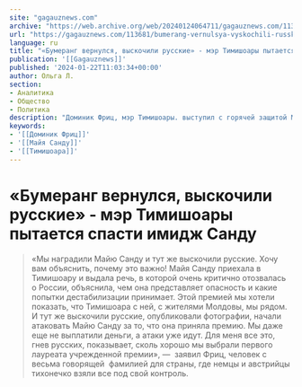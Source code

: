 ```yaml
---
site: "gagauznews.com"
archive: "https://web.archive.org/web/20240124064711/gagauznews.com/113681/bumerang-vernulsya-vyskochili-russkie-mer-timishoary-pytaetsya-spasti-imidzh-sandu.html"
url: "https://gagauznews.com/113681/bumerang-vernulsya-vyskochili-russkie-mer-timishoary-pytaetsya-spasti-imidzh-sandu.html"
language: ru
title: "«Бумеранг вернулся, выскочили русские» - мэр Тимишоары пытается спасти имидж Санду"
publication: '[[Gagauznews]]'
published: '2024-01-22T11:03:34+00:00'
author: Ольга Л.
section:
- Аналитика
- Общество
- Политика
description: "Доминик Фриц, мэр Тимишоары. выступил с горячей защитой Майи Санду, позиционировав себя на первую линию «диванного фронта» в «борьбе с Россией». Берем в кавычки, потому что искренне полагаем, что всем видящим себя в качестве главных защитников Молдовы и Санду в частности открыта прекрасная возможность взять автомат, ехать под Авдеевку и попытать свою удачу там, но почему-то они не хотят этого делать. «Мы наградили Майю Санду и тут же выскочили русские. Хочу вам объяснить, почему это важно! Майя Санду приехала в Тимишоару и выдала речь, в которой очень критично отозвалась о России, объяснила, чем она представляет опасность и какие попытки дестабилизации […]"
keywords:
- '[[Доминик Фриц]]'
- '[[Майя Санду]]'
- '[[Тимишоара]]'
---
```


# «Бумеранг вернулся, выскочили русские» - мэр Тимишоары пытается спасти имидж Санду

> «Мы наградили Майю Санду и тут же выскочили русские. Хочу вам объяснить, почему это важно! Майя Санду приехала в Тимишоару и выдала речь, в которой очень критично отозвалась о России, объяснила, чем она представляет опасность и какие попытки дестабилизации принимает. Этой премией мы хотели показать, что Тимишоара с ней, с жителями Молдовы, мы рядом. И тут же выскочили русские, опубликовали фотографии, начали атаковать Майю Санду за то, что она приняла премию. Мы даже еще не выплатили деньги, а атаки уже идут. Для меня все это, гнев русских, показывает, сколь хорошо мы выбрали первого лауреата учрежденной премии», —  заявил Фриц, человек с весьма говорящей  фамилией для страны, где немцы и австрийцы тихонечко взяли все под свой контроль.